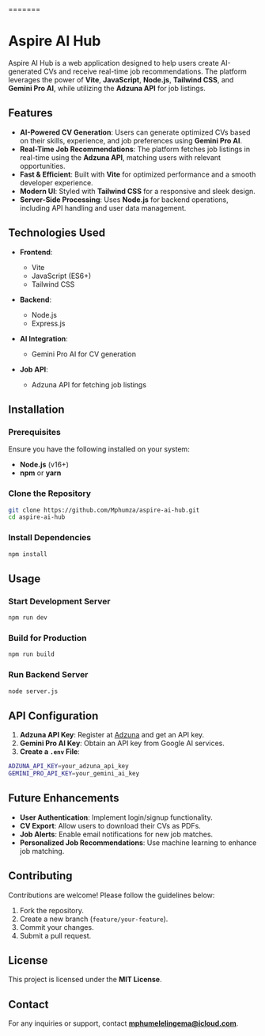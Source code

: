 
=======

# Aspire AI Hub

Aspire AI Hub is a web application designed to help users create AI-generated CVs and receive real-time job recommendations. The platform leverages the power of **Vite**, **JavaScript**, **Node.js**, **Tailwind CSS**, and **Gemini Pro AI**, while utilizing the **Adzuna API** for job listings.

## Features

- **AI-Powered CV Generation**: Users can generate optimized CVs based on their skills, experience, and job preferences using **Gemini Pro AI**.
- **Real-Time Job Recommendations**: The platform fetches job listings in real-time using the **Adzuna API**, matching users with relevant opportunities.
- **Fast & Efficient**: Built with **Vite** for optimized performance and a smooth developer experience.
- **Modern UI**: Styled with **Tailwind CSS** for a responsive and sleek design.
- **Server-Side Processing**: Uses **Node.js** for backend operations, including API handling and user data management.

## Technologies Used

- **Frontend**:
  - Vite
  - JavaScript (ES6+)
  - Tailwind CSS

- **Backend**:
  - Node.js
  - Express.js

- **AI Integration**:
  - Gemini Pro AI for CV generation

- **Job API**:
  - Adzuna API for fetching job listings

## Installation

### Prerequisites
Ensure you have the following installed on your system:
- **Node.js** (v16+)
- **npm** or **yarn**

### Clone the Repository
```sh
git clone https://github.com/Mphumza/aspire-ai-hub.git
cd aspire-ai-hub
```

### Install Dependencies
```sh
npm install
```

## Usage

### Start Development Server
```sh
npm run dev
```

### Build for Production
```sh
npm run build
```

### Run Backend Server
```sh
node server.js
```

## API Configuration

1. **Adzuna API Key**: Register at [Adzuna](https://www.adzuna.com/) and get an API key.
2. **Gemini Pro AI Key**: Obtain an API key from Google AI services.
3. **Create a `.env` File**:
```sh
ADZUNA_API_KEY=your_adzuna_api_key
GEMINI_PRO_API_KEY=your_gemini_ai_key
```

## Future Enhancements
- **User Authentication**: Implement login/signup functionality.
- **CV Export**: Allow users to download their CVs as PDFs.
- **Job Alerts**: Enable email notifications for new job matches.
- **Personalized Job Recommendations**: Use machine learning to enhance job matching.

## Contributing
Contributions are welcome! Please follow the guidelines below:
1. Fork the repository.
2. Create a new branch (`feature/your-feature`).
3. Commit your changes.
4. Submit a pull request.

## License
This project is licensed under the **MIT License**.

## Contact
For any inquiries or support, contact **mphumelelingema@icloud.com**.


